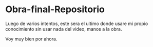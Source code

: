 # Obra-final-Repositorio
Luego de varios intentos, este sera el ultimo donde usare mi propio conocimiento sin usar nada del video, manos a la obra.

Voy muy bien por ahora.